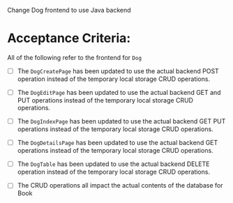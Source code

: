 Change Dog frontend to use Java backend 

# Acceptance Criteria:

All of the following refer to the frontend for `Dog`

- [ ] The `DogCreatePage` has been updated to use the actual backend POST operation instead of the temporary local storage CRUD operations.
- [ ] The `DogEditPage` has been updated to use the actual backend GET and PUT operations instead of the temporary local storage CRUD operations.
- [ ] The `DogIndexPage` has been updated to use the actual backend GET  PUT operations instead of the temporary local storage CRUD operations.
- [ ] The `DogDetailsPage` has been updated to use the actual backend GET operations instead of the temporary local storage CRUD operations.
- [ ] The `DogTable` has been updated to use the actual backend DELETE operation instead of the temporary local storage CRUD operations.
- [ ] The CRUD operations all impact the actual contents of the database for Book

